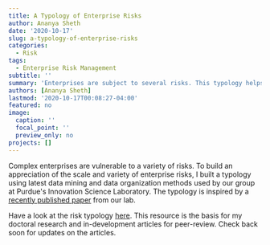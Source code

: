 ```yaml
---
title: A Typology of Enterprise Risks
author: Ananya Sheth
date: '2020-10-17'
slug: a-typology-of-enterprise-risks
categories:
  - Risk
tags:
  - Enterprise Risk Management
subtitle: ''
summary: 'Enterprises are subject to several risks. This typology helps understand them more clearly.'
authors: [Ananya Sheth]
lastmod: '2020-10-17T00:08:27-04:00'
featured: no
image:
  caption: ''
  focal_point: ''
  preview_only: no
projects: []
---
```


Complex enterprises are vulnerable to a variety of risks.  To build an appreciation of the scale and variety of enterprise risks, I built a typology using latest data mining and data organization methods used by our group at Purdue's Innovation Science Laboratory.  The typology is inspired by a [recently published paper](https://www.sciencedirect.com/science/article/abs/pii/S0024630120302296) from our lab.

Have a look at the risk typology [here](/post/risk_typo/risk_typo.html). This resource is the basis for my doctoral research and in-development articles for peer-review.  Check back soon for updates on the articles.
